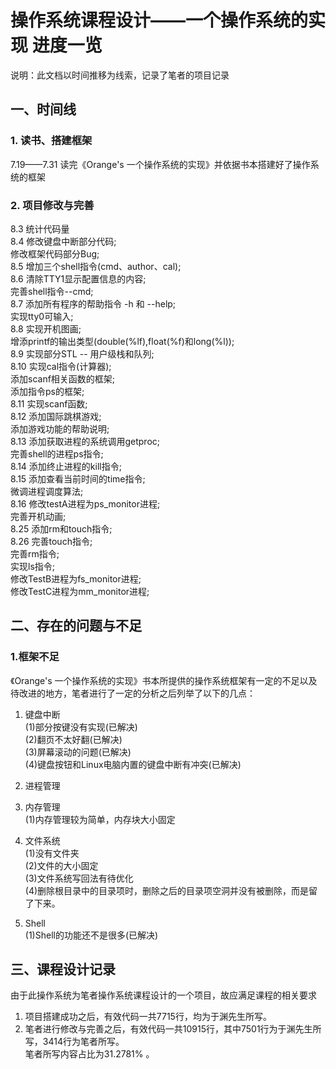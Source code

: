 # 操作系统课程设计——一个操作系统的实现 进度一览
说明：此文档以时间推移为线索，记录了笔者的项目记录

## 一、时间线
### 1. 读书、搭建框架
7.19——7.31 读完《Orange's 一个操作系统的实现》并依据书本搭建好了操作系统的框架  
### 2. 项目修改与完善
8.3   统计代码量  
8.4   修改键盘中断部分代码;  
      修改框架代码部分Bug;  
8.5   增加三个shell指令(cmd、author、cal);  
8.6   清除TTY1显示配置信息的内容;  
      完善shell指令--cmd;  
8.7   添加所有程序的帮助指令  -h 和 --help;  
      实现tty0可输入;  
8.8   实现开机图画;  
      增添printf的输出类型(double(%lf),float(%f)和long(%l));  
8.9   实现部分STL -- 用户级栈和队列;  
8.10  实现cal指令(计算器);  
      添加scanf相关函数的框架;  
      添加指令ps的框架;  
8.11  实现scanf函数;  
8.12  添加国际跳棋游戏;  
      添加游戏功能的帮助说明;  
8.13  添加获取进程的系统调用getproc;  
      完善shell的进程ps指令;  
8.14  添加终止进程的kill指令;  
8.15  添加查看当前时间的time指令;  
      微调进程调度算法;  
8.16  修改testA进程为ps_monitor进程;  
      完善开机动画;  
8.25  添加rm和touch指令;  
8.26  完善touch指令;  
      完善rm指令;  
      实现ls指令;  
      修改TestB进程为fs_monitor进程;  
      修改TestC进程为mm_monitor进程;  

## 二、存在的问题与不足
### 1.框架不足
《Orange's 一个操作系统的实现》书本所提供的操作系统框架有一定的不足以及待改进的地方，笔者进行了一定的分析之后列举了以下的几点：  

1. 键盘中断  
(1)部分按键没有实现(已解决)  
(2)翻页不太好翻(已解决)  
(3)屏幕滚动的问题(已解决)  
(4)键盘按钮和Linux电脑内置的键盘中断有冲突(已解决)  

2. 进程管理  

3. 内存管理  
(1)内存管理较为简单，内存块大小固定  

4. 文件系统  
(1)没有文件夹  
(2)文件的大小固定  
(3)文件系统写回法有待优化  
(4)删除根目录中的目录项时，删除之后的目录项空洞并没有被删除，而是留了下来。  

5. Shell  
(1)Shell的功能还不是很多(已解决)  

## 三、课程设计记录
由于此操作系统为笔者操作系统课程设计的一个项目，故应满足课程的相关要求  
1. 项目搭建成功之后，有效代码一共7715行，均为于渊先生所写。  
2. 笔者进行修改与完善之后，有效代码一共10915行，其中7501行为于渊先生所写，3414行为笔者所写。  
笔者所写内容占比为31.2781% 。  
















